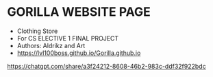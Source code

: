 # GORILLA WEBSITE PAGE
- Clothing Store
- For CS ELECTIVE 1 FINAL PROJECT
- Authors: Aldrikz and Art
- https://lvl100boss.github.io/Gorilla.github.io

https://chatgpt.com/share/a3f24212-8608-46b2-983c-ddf32f922bdc